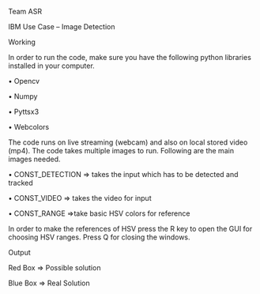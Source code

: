 Team ASR

IBM Use Case – Image Detection

Working

In order to run the code, make sure you have the following python libraries installed in your computer.

•	Opencv

•	Numpy

•	Pyttsx3

•	Webcolors

The code runs on live streaming (webcam) and also on local stored video (mp4). 
The code takes multiple images to run. Following are the main images needed.

•	CONST_DETECTION => takes the input which has to be detected and tracked

•	CONST_VIDEO => takes the video for input

•	CONST_RANGE =>take basic HSV colors for reference

In order to make the references of HSV press the R key to open the GUI for choosing HSV ranges.
Press Q for closing the windows.

Output

Red Box => Possible solution

Blue Box => Real Solution
